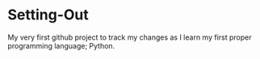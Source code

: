 # Setting-Out
My very first github project to track my changes as I learn my first proper programming language; Python.
